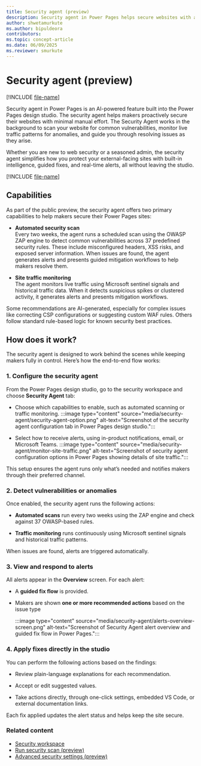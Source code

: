 ```yaml
---
title: Security agent (preview)
description: Security agent in Power Pages helps secure websites with automated vulnerability scans, real-time traffic monitoring, and guided mitigation workflows.
author: shwetamurkute
ms.author: bipuldeora
contributors:
ms.topic: concept-article
ms.date: 06/09/2025
ms.reviewer: smurkute
---
```


# Security agent (preview)

[!INCLUDE [file-name](~/../shared-content/shared/preview-includes/preview-banner.md)]

Security agent in Power Pages is an AI-powered feature built into the Power Pages design studio. The security agent helps makers proactively secure their websites with minimal manual effort. The Security Agent works in the background to scan your website for common vulnerabilities, monitor live traffic patterns for anomalies, and guide you through resolving issues as they arise.

Whether you are new to web security or a seasoned admin, the security agent simplifies how you protect your external-facing sites with built-in intelligence, guided fixes, and real-time alerts, all without leaving the studio.

[!INCLUDE [file-name](~/../shared-content/shared/preview-includes/preview-note-pp.md)]

## Capabilities

As part of the public preview, the security agent offers two primary capabilities to help makers secure their Power Pages sites:

- **Automated security scan**  
  Every two weeks, the agent runs a scheduled scan using the OWASP ZAP engine to detect common vulnerabilities across 37 predefined security rules. These include misconfigured headers, XSS risks, and exposed server information. When issues are found, the agent generates alerts and presents guided mitigation workflows to help makers resolve them.

- **Site traffic monitoring**  
  The agent monitors live traffic using Microsoft sentinel signals and historical traffic data. When it detects suspicious spikes or clustered activity, it generates alerts and presents mitigation workflows.

Some recommendations are AI-generated, especially for complex issues like correcting CSP configurations or suggesting custom WAF rules. Others follow standard rule-based logic for known security best practices.

## How does it work?

The security agent is designed to work behind the scenes while keeping makers fully in control. Here’s how the end-to-end flow works:

### 1. Configure the security agent

From the Power Pages design studio, go to the security workspace and choose **Security Agent** tab:

- Choose which capabilities to enable, such as automated scanning or traffic monitoring.
  :::image type="content" source="media/security-agent/security-agent-option.png" alt-text="Screenshot of the security agent configuration tab in Power Pages design studio.":::

- Select how to receive alerts, using in-product notifications, email, or Microsoft Teams.
  :::image type="content" source="media/security-agent/monitor-site-traffic.png" alt-text="Screenshot of security agent configuration options in Power Pages showing details of site traffic.":::

This setup ensures the agent runs only what’s needed and notifies makers through their preferred channel.

### 2. Detect vulnerabilities or anomalies

Once enabled, the security agent runs the following actions:

- **Automated scans** run every two weeks using the ZAP engine and check against 37 OWASP-based rules.

- **Traffic monitoring** runs continuously using Microsoft sentinel signals and historical traffic patterns.

When issues are found, alerts are triggered automatically.

### 3. View and respond to alerts

All alerts appear in the **Overview** screen. For each alert:

- A **guided fix flow** is provided.

- Makers are shown **one or more recommended actions** based on the issue type

  :::image type="content" source="media/security-agent/alerts-overview-screen.png" alt-text="Screenshot of Security Agent alert overview and guided fix flow in Power Pages.":::

### 4. Apply fixes directly in the studio

You can perform the following actions based on the findings:

- Review plain-language explanations for each recommendation.

- Accept or edit suggested values.

- Take actions directly, through one-click settings, embedded VS Code, or external documentation links.

Each fix applied updates the alert status and helps keep the site secure.

### Related content

- [Security workspace](use-security-workspace.md)
- [Run security scan (preview)](security-scan.md)
- [Advanced security settings (preview)](/power-pages/getting-started/use-security-workspace)
